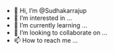 - 👋 Hi, I’m @Sudhakarrajup
- 👀 I’m interested in ...
- 🌱 I’m currently learning ...
- 💞️ I’m looking to collaborate on ...
- 📫 How to reach me ...

<!---
Sudhakarrajup/Sudhakarrajup is a ✨ special ✨ repository because its `README.md` (this file) appears on your GitHub profile.
You can click the Preview link to take a look at your changes.
--->
